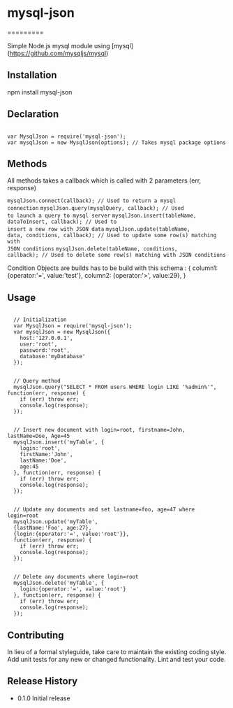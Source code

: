 # mysql-json
=========

Simple Node.js mysql module using [mysql] (https://github.com/mysqljs/mysql)

## Installation

npm install mysql-json

## Declaration

<code>
var MysqlJson = require('mysql-json');
var mysqlJson = new MysqlJson(options); // Takes mysql package options
</code>

## Methods

All methods takes a callback which is called with 2 parameters (err, response)

<code>mysqlJson.connect(callback); // Used to return a mysql connection</code>
<code>mysqlJson.query(mysqlQuery, callback); // Used to launch a query to mysql server</code>
<code>mysqlJson.insert(tableName, dataToInsert, callback); // Used to insert a new row with JSON data</code>
<code>mysqlJson.update(tableName, data, conditions, callback); // Used to update some row(s) matching with JSON conditions</code>
<code>mysqlJson.delete(tableName, conditions, callback); // Used to delete some row(s) matching with JSON conditions </code>


Condition Objects are builds has to be build with this schema :
{
    column1: {operator:'=', value:'test'},
    column2: {operator:'>', value:29},
}

## Usage

<pre><code>
  // Initialization
  var MysqlJson = require('mysql-json');
  var mysqlJson = new MysqlJson({
    host:'127.0.0.1',
    user:'root',
    password:'root',
    database:'myDatabase'
  });
</code></pre>

<pre><code>
  // Query method
  mysqlJson.query("SELECT * FROM users WHERE login LIKE '%admin%'", function(err, response) {
    if (err) throw err;
    console.log(response);
  });
</code></pre>

<pre><code>
  // Insert new document with login=root, firstname=John, lastName=Doe, Age=45
  mysqlJson.insert('myTable', {
    login:'root',
    firstName:'John',
    lastName:'Doe',
    age:45
  }, function(err, response) {
    if (err) throw err;
    console.log(response);
  });
</code></pre>

<pre><code>
  // Update any documents and set lastname=foo, age=47 where login=root
  mysqlJson.update('myTable',
  {lastName:'Foo', age:27},
  {login:{operator:'=', value:'root'}},
  function(err, response) {
    if (err) throw err;
    console.log(response);
  });
</code></pre>

<pre><code>
  // Delete any documents where login=root
  mysqlJson.delete('myTable', {
    login:{operator:'=', value:'root'}
  }, function(err, response) {
    if (err) throw err;
    console.log(response);
  });
</code></pre>


## Contributing

In lieu of a formal styleguide, take care to maintain the existing coding style.
Add unit tests for any new or changed functionality. Lint and test your code.

## Release History

* 0.1.0 Initial release
